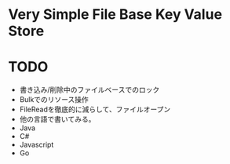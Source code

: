 # Very Simple File Base Key Value Store

# TODO
- 書き込み/削除中のファイルベースでのロック
- Bulkでのリソース操作
- FileReadを徹底的に減らして、ファイルオープン
- 他の言語で書いてみる。
 - Java
 - C#
 - Javascript
 - Go
